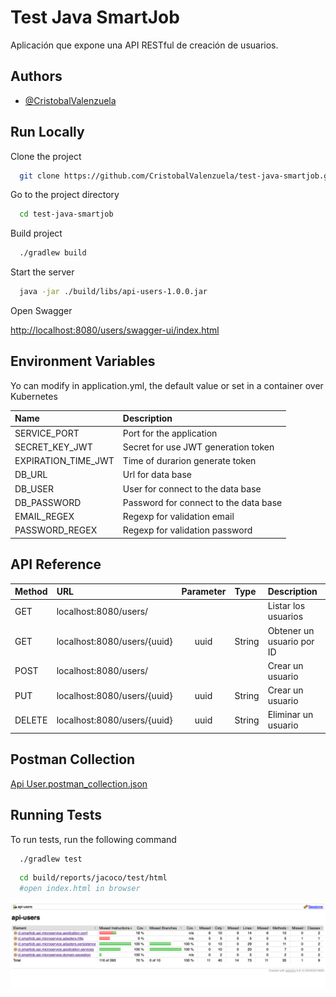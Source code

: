 
# Test Java SmartJob

Aplicación que expone una API RESTful de creación de usuarios.
## Authors

- [@CristobalValenzuela](https://github.com/CristobalValenzuela)

## Run Locally

Clone the project

```bash
  git clone https://github.com/CristobalValenzuela/test-java-smartjob.git
```

Go to the project directory

```bash
  cd test-java-smartjob
```

Build project

```bash
  ./gradlew build
```

Start the server

```bash
  java -jar ./build/libs/api-users-1.0.0.jar
```

Open Swagger

[http://localhost:8080/users/swagger-ui/index.html](http://localhost:8080/users/swagger-ui/index.html)

## Environment Variables

Yo can modify in application.yml, the default value or set in a container over Kubernetes

| Name                | Description                           |
|:--------------------|:--------------------------------------|
| SERVICE_PORT        | Port for the application              |
| SECRET_KEY_JWT      | Secret for use JWT generation token   |
| EXPIRATION_TIME_JWT | Time of durarion generate token       |
| DB_URL              | Url for data base                     |
| DB_USER             | User for connect to the data base     |
| DB_PASSWORD         | Password for connect to the data base |
| EMAIL_REGEX         | Regexp for validation email           |
| PASSWORD_REGEX      | Regexp for validation password        |

## API Reference

| Method | URL                         | Parameter | Type   | Description               |
|:-------|:----------------------------|:---------:|:-------|:--------------------------|
| GET    | localhost:8080/users/       |           |        | Listar los usuarios       |
| GET    | localhost:8080/users/{uuid} |   uuid    | String | Obtener un usuario por ID |
| POST   | localhost:8080/users/       |           |        | Crear un usuario          |
| PUT    | localhost:8080/users/{uuid} |   uuid    | String | Crear un usuario          |
| DELETE | localhost:8080/users/{uuid} |   uuid    | String | Eliminar un usuario       |

## Postman Collection

[Api User.postman_collection.json](https://raw.githubusercontent.com/CristobalValenzuela/test-java-smartjob/master/Api%20User.postman_collection.json)

## Running Tests

To run tests, run the following command

```bash
  ./gradlew test
```

```bash
  cd build/reports/jacoco/test/html
  #open index.html in browser
```

![img](https://raw.githubusercontent.com/CristobalValenzuela/test-java-smartjob/master/img/test-result.png)